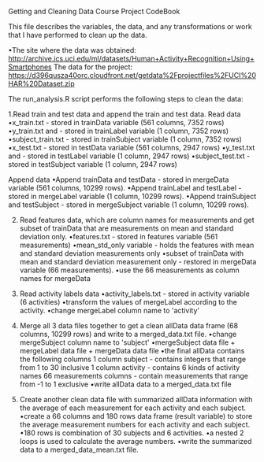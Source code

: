 Getting and Cleaning Data Course Project CodeBook

This file describes the variables, the data, and any transformations or work that I have performed to clean up the data. 

•The site where the data was obtained:
http://archive.ics.uci.edu/ml/datasets/Human+Activity+Recognition+Using+Smartphones
 The data for the project:
https://d396qusza40orc.cloudfront.net/getdata%2Fprojectfiles%2FUCI%20HAR%20Dataset.zip

The run_analysis.R script performs the following steps to clean the data:

1.Read train and test data and append the train and test data.
Read data
  •x_train.txt - stored in trainData variable (561 columns, 7352 rows)
  •y_train.txt and - stored in trainLabel variable (1 column, 7352 rows)
  •subject_train.txt - stored in trainSubject variable (1 column, 7352 rows)
  •x_test.txt - stored in testData variable (561 columns, 2947 rows)
  •y_test.txt and - stored in testLabel variable (1 column, 2947 rows)
  •subject_test.txt - stored in testSubject variable (1 column, 2947 rows)

Append data
  •Append trainData and testData - stored in mergeData variable (561 columns, 10299 rows).
  •Append trainLabel and testLabel - stored in mergeLabel variable (1 column, 10299 rows).
  •Append trainSubject and testSubject - stored in mergeSubject variable (1 column, 10299 rows).

2. Read features data, which are column names for measurements and get subset of trainData that are measurements on mean and    standard deviation only.
  •features.txt - stored in features variable (561 measurements)
  •mean_std_only variable - holds the features with mean and standard deviation measurements only
  •subset of trainData with mean and standard deviation measurement only - restored in mergeData variable (66 measurements).
  •use the 66 measurements as column names for mergeData

3. Read activity labels data
  •activity_labels.txt - stored in activity variable (6 activities)
  •transform the values of mergeLabel according to the activity.
  •change mergeLabel column name to 'activity'

4. Merge all 3 data files together to get a clean allData data frame (68 columns, 10299 rows) and write to a merged_data.txt    file.
  •change mergeSubject column name to 'subject'
  •mergeSubject data file + mergeLabel data file + mergeData data file
  •the final allData contains the following columns
      1 column subject - contains integers that range from 1 to 30 inclusive
      1 column activity - contains 6 kinds of activity names
      66 measurements columns - contain measurements that range from -1 to 1 exclusive
  •write allData data to a merged_data.txt file

5. Create another clean data file with summarized allData information with the average of each measurement for each activity    and each subject.
  •create a 66 columns and 180 rows data frame (result variable) to store the average measurement numbers for each activity and each     subject.
  •180 rows is combination of 30 subjects and 6 activities.
  •a nested 2 loops is used to calculate the average numbers.
  •write the summarized data to a merged_data_mean.txt file.
